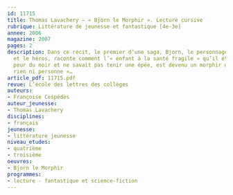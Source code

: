 ```yaml
---
id: 11715
title: Thomas Lavachery – « Bjorn le Morphir ». Lecture cursive
rubrique: Littérature de jeunesse et fantastique [4e-3e]
annee: 2006
magazine: 2007
pages: 2
description: Dans ce récit, le premier d’une saga, Bjorn, le personnage principal
  et le héros, raconte comment l’« enfant à la santé fragile » qu’il était, qui avait
  peur du noir et ne savait pas tenir une épée, est devenu un morphir qui « ne craint
  rien ni personne »…
article_pdf: 11715.pdf
revue: L’école des lettres des collèges
auteurs:
- Françoise Cespédès
auteur_jeunesse:
- Thomas Lavachery
disciplines:
- français
jeunesse:
- littérature jeunesse
niveau_etudes:
- quatrième
- troisième
oeuvres:
- Bjorn le Morphir
programmes:
- lecture - fantastique et science-fiction
---
```

